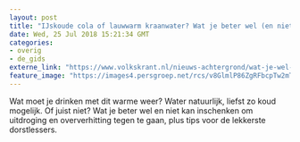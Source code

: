```yaml
---
layout: post
title: "IJskoude cola of lauwwarm kraanwater? Wat je beter wel (en niet) kunt drinken in de zomerhitte"
date: Wed, 25 Jul 2018 15:21:34 GMT
categories: 
- overig 
- de_gids 
externe_link: "https://www.volkskrant.nl/nieuws-achtergrond/wat-je-wel-en-niet-moet-drinken-in-de-hitte~b242dfa4/"
feature_image: "https://images4.persgroep.net/rcs/v8GlmlP86ZgRFbcpTw2mT6L_YVg/diocontent/128998712/_crop/0/1630/1746/1748/_fill/320/320?appId=93a17a8fd81db0de025c8abd1cca1279&quality=0.85"
---
```


Wat moet je drinken met dit warme weer? Water natuurlijk, liefst zo koud mogelijk. Of juist niet? Wat je beter wel en niet kan inschenken om uitdroging en oververhitting tegen te gaan, plus tips voor de lekkerste dorstlessers.

